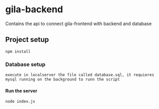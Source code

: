 # gila-backend
Contains the api to connect gila-frontend with backend and database

## Project setup
```
npm install
```

### Database setup
```
execute in localserver the file called database.sql, it requieres mysql running on the background to runn the script
```

#### Run the server
```
node index.js
```

